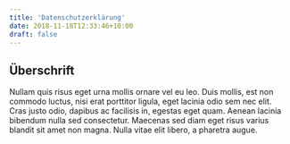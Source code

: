 ```yaml
---
title: 'Datenschutzerklärung'
date: 2018-11-18T12:33:46+10:00
draft: false
---
```


## Überschrift

Nullam quis risus eget urna mollis ornare vel eu leo. Duis mollis, est non commodo luctus, nisi erat porttitor ligula, eget lacinia odio sem nec elit. Cras justo odio, dapibus ac facilisis in, egestas eget quam. Aenean lacinia bibendum nulla sed consectetur. Maecenas sed diam eget risus varius blandit sit amet non magna. Nulla vitae elit libero, a pharetra augue.
